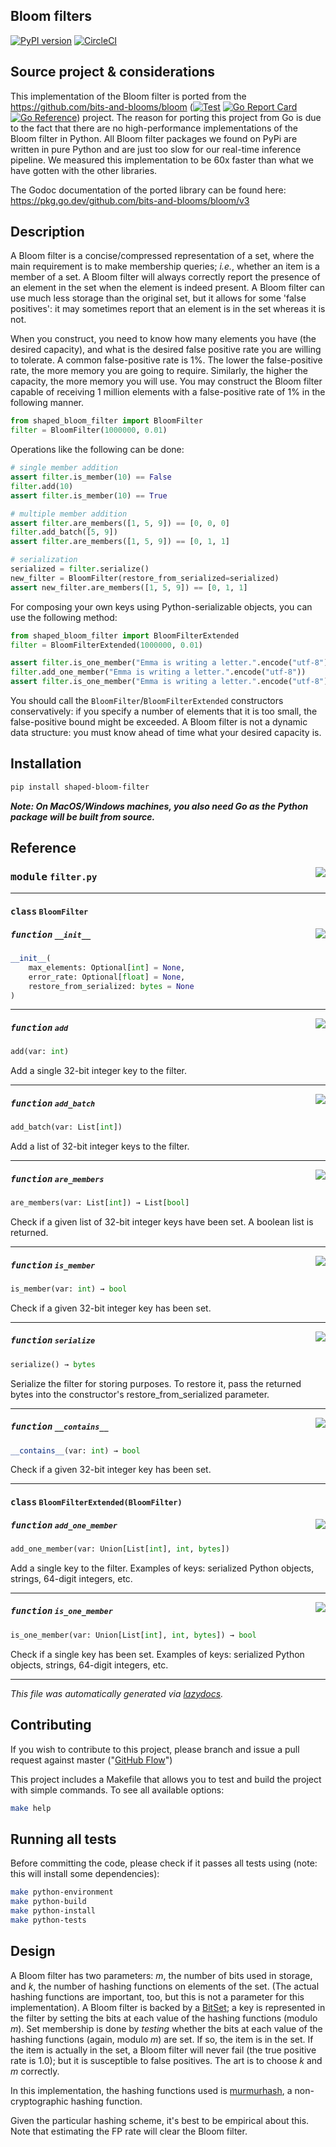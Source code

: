 Bloom filters
-------------
[![PyPI version](https://badge.fury.io/py/shaped-bloom-filter.svg)](https://badge.fury.io/py/shaped-bloom-filter)
[![CircleCI](https://dl.circleci.com/status-badge/img/gh/shaped-ai/bloom/tree/master.svg?style=svg)](https://dl.circleci.com/status-badge/redirect/gh/shaped-ai/bloom/tree/master)

## Source project & considerations

This implementation of the Bloom filter is ported from the https://github.com/bits-and-blooms/bloom ([![Test](https://github.com/bits-and-blooms/bloom/actions/workflows/test.yml/badge.svg)](https://github.com/bits-and-blooms/bloom/actions/workflows/test.yml)
[![Go Report Card](https://goreportcard.com/badge/github.com/bits-and-blooms/bloom)](https://goreportcard.com/report/github.com/bits-and-blooms/bloom)
[![Go Reference](https://pkg.go.dev/badge/github.com/bits-and-blooms/bloom.svg)](https://pkg.go.dev/github.com/bits-and-blooms/bloom/v3)) project. The reason for porting this project from Go is due to the fact that there are no high-performance implementations of the Bloom filter in Python. All Bloom filter packages we found on PyPi are written in pure Python and are just too slow for our real-time inference pipeline. We measured this implementation to be 60x faster than what we have gotten with the other libraries.

The Godoc documentation of the ported library can be found here: https://pkg.go.dev/github.com/bits-and-blooms/bloom/v3 

## Description

A Bloom filter is a concise/compressed representation of a set, where the main
requirement is to make membership queries; _i.e._, whether an item is a
member of a set. A Bloom filter will always correctly report the presence
of an element in the set when the element is indeed present. A Bloom filter 
can use much less storage than the original set, but it allows for some 'false positives':
it may sometimes report that an element is in the set whereas it is not.

When you construct, you need to know how many elements you have (the desired capacity), and what is the desired false positive rate you are willing to tolerate. A common false-positive rate is 1%. The
lower the false-positive rate, the more memory you are going to require. Similarly, the higher the
capacity, the more memory you will use.
You may construct the Bloom filter capable of receiving 1 million elements with a false-positive
rate of 1% in the following manner. 

```python
from shaped_bloom_filter import BloomFilter
filter = BloomFilter(1000000, 0.01)
```

Operations like the following can be done:

```python
# single member addition
assert filter.is_member(10) == False
filter.add(10)
assert filter.is_member(10) == True

# multiple member addition
assert filter.are_members([1, 5, 9]) == [0, 0, 0]
filter.add_batch([5, 9])
assert filter.are_members([1, 5, 9]) == [0, 1, 1]

# serialization
serialized = filter.serialize()
new_filter = BloomFilter(restore_from_serialized=serialized)
assert new_filter.are_members([1, 5, 9]) == [0, 1, 1]
```

For composing your own keys using Python-serializable objects, you can use the following method:

```python
from shaped_bloom_filter import BloomFilterExtended
filter = BloomFilterExtended(1000000, 0.01)

assert filter.is_one_member("Emma is writing a letter.".encode("utf-8")) == False
filter.add_one_member("Emma is writing a letter.".encode("utf-8"))
assert filter.is_one_member("Emma is writing a letter.".encode("utf-8")) == True
```

You should call the `BloomFilter`/`BloomFilterExtended` constructors conservatively: if you specify a number of elements that it is
too small, the false-positive bound might be exceeded. A Bloom filter is not a dynamic data structure:
you must know ahead of time what your desired capacity is.

## Installation

```bash
pip install shaped-bloom-filter
```

***Note: On MacOS/Windows machines, you also need Go as the Python package will be built from source.***

## Reference

<!-- markdownlint-disable -->

<a href="python/shaped_bloom_filter/filter.py#L0"><img align="right" style="float:right;" src="https://img.shields.io/badge/-source-cccccc?style=flat-square"></a>

### <kbd>module</kbd> `filter.py`

---

#### <kbd>class</kbd> `BloomFilter`


<a href="python/shaped_bloom_filter/filter.py#L12"><img align="right" style="float:right;" src="https://img.shields.io/badge/-source-cccccc?style=flat-square"></a>

##### <kbd>function</kbd> `__init__`

```python
__init__(
    max_elements: Optional[int] = None,
    error_rate: Optional[float] = None,
    restore_from_serialized: bytes = None
)
```

---

<a href="python/shaped_bloom_filter/filter.py#L50"><img align="right" style="float:right;" src="https://img.shields.io/badge/-source-cccccc?style=flat-square"></a>

##### <kbd>function</kbd> `add`

```python
add(var: int)
```

Add a single 32-bit integer key to the filter. 

---

<a href="python/shaped_bloom_filter/filter.py#L56"><img align="right" style="float:right;" src="https://img.shields.io/badge/-source-cccccc?style=flat-square"></a>

##### <kbd>function</kbd> `add_batch`

```python
add_batch(var: List[int])
```

Add a list of 32-bit integer keys to the filter. 

---

<a href="python/shaped_bloom_filter/filter.py#L80"><img align="right" style="float:right;" src="https://img.shields.io/badge/-source-cccccc?style=flat-square"></a>

##### <kbd>function</kbd> `are_members`

```python
are_members(var: List[int]) → List[bool]
```

Check if a given list of 32-bit integer keys have been set. A boolean list is returned. 

---

<a href="python/shaped_bloom_filter/filter.py#L74"><img align="right" style="float:right;" src="https://img.shields.io/badge/-source-cccccc?style=flat-square"></a>

##### <kbd>function</kbd> `is_member`

```python
is_member(var: int) → bool
```

Check if a given 32-bit integer key has been set. 

---

<a href="python/shaped_bloom_filter/filter.py#L104"><img align="right" style="float:right;" src="https://img.shields.io/badge/-source-cccccc?style=flat-square"></a>

##### <kbd>function</kbd> `serialize`

```python
serialize() → bytes
```

Serialize the filter for storing purposes. To restore it, pass the returned bytes into the constructor's restore_from_serialized parameter. 


---

<a href="python/shaped_bloom_filter/filter.py#L117"><img align="right" style="float:right;" src="https://img.shields.io/badge/-source-cccccc?style=flat-square"></a>

##### <kbd>function</kbd> `__contains__`

```python
__contains__(var: int) → bool
```

Check if a given 32-bit integer key has been set.


---

#### <kbd>class</kbd> `BloomFilterExtended(BloomFilter)`


<a href="python/shaped_bloom_filter/filter.py#L154"><img align="right" style="float:right;" src="https://img.shields.io/badge/-source-cccccc?style=flat-square"></a>


##### <kbd>function</kbd> `add_one_member`

```python
add_one_member(var: Union[List[int], int, bytes])
```

Add a single key to the filter. Examples of keys: serialized Python objects, strings, 64-digit integers, etc. 

---

<a href="python/shaped_bloom_filter/filter.py#L170"><img align="right" style="float:right;" src="https://img.shields.io/badge/-source-cccccc?style=flat-square"></a>

##### <kbd>function</kbd> `is_one_member`

```python
is_one_member(var: Union[List[int], int, bytes]) → bool
```

Check if a single key has been set. Examples of keys: serialized Python objects, strings, 64-digit integers, etc. 

---

_This file was automatically generated via [lazydocs](https://github.com/ml-tooling/lazydocs)._

## Contributing

If you wish to contribute to this project, please branch and issue a pull request against master ("[GitHub Flow](https://guides.github.com/introduction/flow/)")

This project includes a Makefile that allows you to test and build the project with simple commands.
To see all available options:
```bash
make help
```

## Running all tests

Before committing the code, please check if it passes all tests using (note: this will install some dependencies):
```bash
make python-environment
make python-build
make python-install
make python-tests
```

## Design

A Bloom filter has two parameters: _m_, the number of bits used in storage, and _k_, the number of hashing functions on elements of the set. (The actual hashing functions are important, too, but this is not a parameter for this implementation). A Bloom filter is backed by a [BitSet](https://github.com/bits-and-blooms/bitset); a key is represented in the filter by setting the bits at each value of the  hashing functions (modulo _m_). Set membership is done by _testing_ whether the bits at each value of the hashing functions (again, modulo _m_) are set. If so, the item is in the set. If the item is actually in the set, a Bloom filter will never fail (the true positive rate is 1.0); but it is susceptible to false positives. The art is to choose _k_ and _m_ correctly.

In this implementation, the hashing functions used is [murmurhash](github.com/twmb/murmur3), a non-cryptographic hashing function.


Given the particular hashing scheme, it's best to be empirical about this. Note
that estimating the FP rate will clear the Bloom filter.
